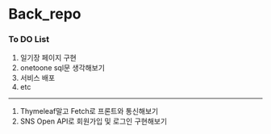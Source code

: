 # Back_repo

### To DO List
1. 일기장 페이지 구현
2. onetoone sql문 생각해보기
3. 서비스 배포
3. etc
---

1. Thymeleaf말고 Fetch로 프론트와 통신해보기
2. SNS Open API로 회원가입 및 로그인 구현해보기
